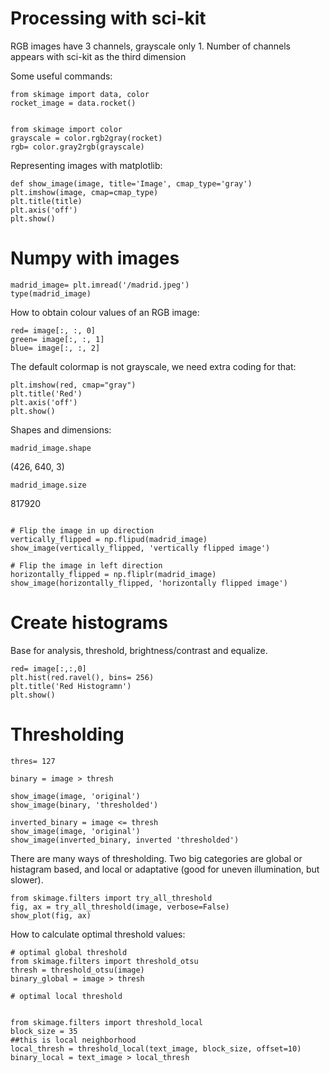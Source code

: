
# Processing with sci-kit

RGB images have 3 channels, grayscale only 1. Number of channels appears with sci-kit as the third dimension

Some useful commands:


```
from skimage import data, color
rocket_image = data.rocket()
```

```

from skimage import color
grayscale = color.rgb2gray(rocket)
rgb= color.gray2rgb(grayscale)
```
Representing images with matplotlib:
```
def show_image(image, title='Image', cmap_type='gray')
plt.imshow(image, cmap=cmap_type)
plt.title(title)
plt.axis('off')
plt.show()
```

# Numpy with images
```
madrid_image= plt.imread('/madrid.jpeg')
type(madrid_image)
```
How to obtain colour values of an RGB image:

```
red= image[:, :, 0]
green= image[:, :, 1]
blue= image[:, :, 2]
```
The default colormap is not grayscale, we need extra coding for that:

```
plt.imshow(red, cmap="gray")
plt.title('Red')
plt.axis('off')
plt.show()
```

Shapes and dimensions:

```
madrid_image.shape
```

(426, 640, 3)

```
madrid_image.size
```
817920


```

# Flip the image in up direction
vertically_flipped = np.flipud(madrid_image)
show_image(vertically_flipped, 'vertically flipped image')

# Flip the image in left direction
horizontally_flipped = np.fliplr(madrid_image)
show_image(horizontally_flipped, 'horizontally flipped image')

```

# Create histograms

Base for analysis, threshold, brightness/contrast and equalize.


```
red= image[:,:,0]
plt.hist(red.ravel(), bins= 256)
plt.title('Red Histogramn')
plt.show()
```

# Thresholding

```
thres= 127

binary = image > thresh

show_image(image, 'original')
show_image(binary, 'thresholded')

inverted_binary = image <= thresh
show_image(image, 'original')
show_image(inverted_binary, inverted 'thresholded')
```

There are many ways of thresholding. Two big categories are global or histagram based, and local or adaptative (good for uneven illumination, but slower).
```
from skimage.filters import try_all_threshold
fig, ax = try_all_threshold(image, verbose=False)
show_plot(fig, ax)
```
How to calculate optimal threshold values:
```
# optimal global threshold
from skimage.filters import threshold_otsu
thresh = threshold_otsu(image)
binary_global = image > thresh

# optimal local threshold


from skimage.filters import threshold_local
block_size = 35
##this is local neighborhood
local_thresh = threshold_local(text_image, block_size, offset=10)
binary_local = text_image > local_thresh
```
